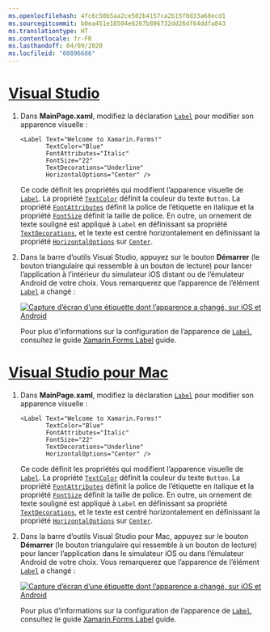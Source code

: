 ```yaml
---
ms.openlocfilehash: 4fc6c50b5aa2ce502b4157ca2b15f0d33a68ecd1
ms.sourcegitcommit: b0ea451e18504e6267b896732dd26df64ddfa843
ms.translationtype: HT
ms.contentlocale: fr-FR
ms.lasthandoff: 04/09/2020
ms.locfileid: "60896686"
---
```

# <a name="visual-studio"></a>[Visual Studio](#tab/vswin)

1. Dans **MainPage.xaml**, modifiez la déclaration [`Label`](xref:Xamarin.Forms.Label) pour modifier son apparence visuelle :

    ```xaml
    <Label Text="Welcome to Xamarin.Forms!"
           TextColor="Blue"
           FontAttributes="Italic"
           FontSize="22"
           TextDecorations="Underline"
           HorizontalOptions="Center" />
    ```

    Ce code définit les propriétés qui modifient l’apparence visuelle de [`Label`](xref:Xamarin.Forms.Label). La propriété [`TextColor`](xref:Xamarin.Forms.Label.TextColor) définit la couleur du texte `Button`. La propriété [`FontAttributes`](xref:Xamarin.Forms.Label.FontAttributes) définit la police de l’étiquette en italique et la propriété [`FontSize`](xref:Xamarin.Forms.Label.FontSize) définit la taille de police. En outre, un ornement de texte souligné est appliqué à `Label` en définissant sa propriété [`TextDecorations`](xref:Xamarin.Forms.Label.TextDecorations), et le texte est centré horizontalement en définissant la propriété [`HorizontalOptions`](xref:Xamarin.Forms.View.HorizontalOptions) sur [`Center`](xref:Xamarin.Forms.LayoutOptions.Center).

1. Dans la barre d’outils Visual Studio, appuyez sur le bouton **Démarrer** (le bouton triangulaire qui ressemble à un bouton de lecture) pour lancer l’application à l’intérieur du simulateur iOS distant ou de l’émulateur Android de votre choix. Vous remarquerez que l’apparence de l’élément [`Label`](xref:Xamarin.Forms.Label) a changé :

    [![Capture d’écran d’une étiquette dont l’apparence a changé, sur iOS et Android](../images/change-label-appearance.png "Étiquette dont l’apparence a changé")](../images/change-label-appearance-large.png#lightbox "Étiquette dont l’apparence a changé")

    Pour plus d’informations sur la configuration de l’apparence de [`Label`](xref:Xamarin.Forms.Label), consultez le guide [Xamarin.Forms Label](~/xamarin-forms/user-interface/text/label.md) guide.

# <a name="visual-studio-for-mac"></a>[Visual Studio pour Mac](#tab/vsmac)

1. Dans **MainPage.xaml**, modifiez la déclaration [`Label`](xref:Xamarin.Forms.Label) pour modifier son apparence visuelle :

    ```xaml
    <Label Text="Welcome to Xamarin.Forms!"
           TextColor="Blue"
           FontAttributes="Italic"
           FontSize="22"
           TextDecorations="Underline"
           HorizontalOptions="Center" />
    ```

    Ce code définit les propriétés qui modifient l’apparence visuelle de [`Label`](xref:Xamarin.Forms.Label). La propriété [`TextColor`](xref:Xamarin.Forms.Label.TextColor) définit la couleur du texte `Button`. La propriété [`FontAttributes`](xref:Xamarin.Forms.Label.FontAttributes) définit la police de l’étiquette en italique et la propriété [`FontSize`](xref:Xamarin.Forms.Label.FontSize) définit la taille de police. En outre, un ornement de texte souligné est appliqué à `Label` en définissant sa propriété [`TextDecorations`](xref:Xamarin.Forms.Label.TextDecorations), et le texte est centré horizontalement en définissant la propriété [`HorizontalOptions`](xref:Xamarin.Forms.View.HorizontalOptions) sur [`Center`](xref:Xamarin.Forms.LayoutOptions.Center).

1. Dans la barre d’outils Visual Studio pour Mac, appuyez sur le bouton **Démarrer** (le bouton triangulaire qui ressemble à un bouton de lecture) pour lancer l’application dans le simulateur iOS ou dans l’émulateur Android de votre choix. Vous remarquerez que l’apparence de l’élément [`Label`](xref:Xamarin.Forms.Label) a changé :

    [![Capture d’écran d’une étiquette dont l’apparence a changé, sur iOS et Android](../images/change-label-appearance.png "Étiquette dont l’apparence a changé")](../images/change-label-appearance-large.png#lightbox "Étiquette dont l’apparence a changé")

    Pour plus d’informations sur la configuration de l’apparence de [`Label`](xref:Xamarin.Forms.Label), consultez le guide [Xamarin.Forms Label](~/xamarin-forms/user-interface/text/label.md) guide.
